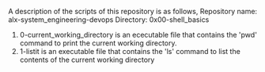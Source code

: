 A description of the scripts of this repository is as follows,
Repository name: alx-system_engineering-devops
Directory: 0x00-shell_basics
1.  0-current_working_directory is an ececutable file that contains the 'pwd' command to print the current working directory.
2.  1-listit is an executable file that contains the 'ls' command to list the contents of the current working directory
